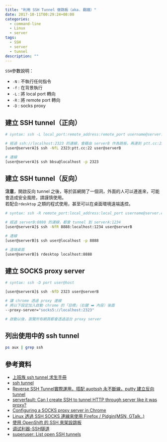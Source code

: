 ```yaml
---
title: "利用 SSH Tunnel 做跳板（aka. 翻牆）"
date: 2017-10-11T00:29:24+08:00
categories:
  - command-line
  - Linux
  - server
tags:
  - SSH
  - server
  - tunnel
description: ""
---
```


`SSH`參數說明：

- `-N` : 不執行任何指令  
- `-f` : 在背景執行  
- `-L` : 將 local port 轉向  
- `-R` : 將 remote port 轉向  
- `-D` : socks proxy  

## 建立 SSH tunnel（正向）
```sh
# syntax: ssh -L local_port:remote_address:remote_port username@server.com

# 經過 ssh://localhost:2323 的連線，會藉由 serverB 作為跳板，再連到 ptt.cc:22
[user@serverA]$ ssh -NfL 2323:ptt.cc:22 user@serverB

# 連線
[user@serverA]$ ssh bbsu@localhost -p 2323
```


## 建立 SSH tunnel（反向）
**注意**，開啟反向 tunnel 之後，等於區網開了一個洞，外面的人可以連進來，可能會造成安全風險，請謹慎使用。  
若配合`rdesktop` 之類的程式使用，甚至可以在桌面環境遠端遙控。
```sh
# syntax: ssh -R remote_port:local_address:local_port username@server.com

# 經過 serverB:8888 的連線，都會 tunnel 到 serverA:1234
[user@serverA]$ ssh -NfR 8888:localhost:1234 user@serverB

# 連線
[user@serverB]$ ssh user@localhost -p 8888

# 遠端桌面
[user@serverB]$ rdesktop localhost:8888
```


## 建立 SOCKS proxy server
```sh
# syntax: ssh -D port user@host

[user@serverA]$ ssh -NfD 2323 user@serverB

# 讓 chrome 透過 proxy 連線
# 將以下設定加入啟動 chrome 的「目標」（右鍵 ➡️ 內容）後面
--proxy-server="socks5://localhost:2323"

# 啟動以後，瀏覽所有網頁都會透過這台 proxy server
```

## 列出使用中的 ssh tunnel
```sh
ps aux | grep ssh
```

## 參考資料
- [上班族 ssh tunnel 求生手冊](https://www.ubuntu-tw.org/modules/newbb/viewtopic.php?topic_id=17538)
- [ssh tunnel](http://pre.tir.tw/008/blog/output/ssh-tunnel.html)
- [Reverse SSH Tunnel實際運用，搭配 auotssh 永不斷線，putty 建立反向 tunnel](https://ez3c.tw/2043)
- [serverfault: Can I create SSH to tunnel HTTP through server like it was proxy?](https://serverfault.com/questions/78351/can-i-create-ssh-to-tunnel-http-through-server-like-it-was-proxy)
- [Configuring a SOCKS proxy server in Chrome](https://www.chromium.org/developers/design-documents/network-stack/socks-proxy)
- [Linux 透過 SSH SOCKS 連線來使用 Firefox / Pidgin(MSN, GTalk..)](https://blog.longwin.com.tw/2010/01/linux-ssh-socks-firefox-pidgin-2010/)
- [使用 OpenShift 的 SSH 來架設跳板](https://coldnew.github.io/59b43040/)
- [调试利器-SSH隧道](https://github.com/gwuhaolin/blog/issues/11)
- [superuser: List open SSH tunnels](https://superuser.com/questions/248389/list-open-ssh-tunnels)
